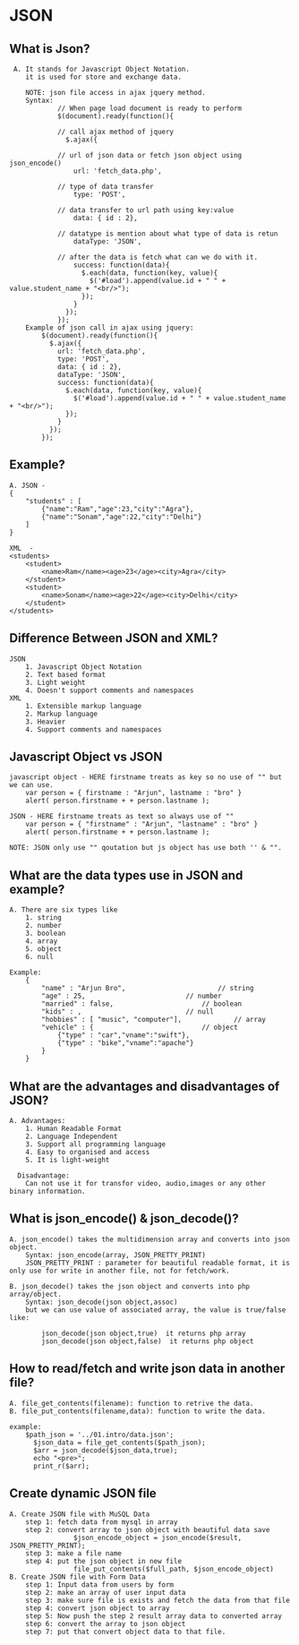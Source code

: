 # JSON

## What is Json?

	 A. It stands for Javascript Object Notation.
	 	it is used for store and exchange data.

	 	NOTE: json file access in ajax jquery method.
	 	Syntax:
	 			// When page load document is ready to perform
	 			$(document).ready(function(){

	 			// call ajax method of jquery
			      $.ajax({

			    // url of json data or fetch json object using json_encode()
			        url: 'fetch_data.php',

			    // type of data transfer
			        type: 'POST',

			    // data transfer to url path using key:value 
			        data: { id : 2},

			    // datatype is mention about what type of data is retun
			        dataType: 'JSON',

			    // after the data is fetch what can we do with it.
			        success: function(data){
			          $.each(data, function(key, value){
			            $('#load').append(value.id + " " + value.student_name + "<br/>");
			          });
			        }
			      });
			    });
		Example of json call in ajax using jquery:
			$(document).ready(function(){
		      $.ajax({
		        url: 'fetch_data.php',
		        type: 'POST',
		        data: { id : 2},
		        dataType: 'JSON',
		        success: function(data){
		          $.each(data, function(key, value){
		            $('#load').append(value.id + " " + value.student_name + "<br/>");
		          });
		        }
		      });
		    });
## Example?

	A. JSON - 
	{
		"students" : [
			{"name":"Ram","age":23,"city":"Agra"},
			{"name":"Sonam","age":22,"city":"Delhi"}
		]
	}

	XML  -  
	<students>
		<student>
			<name>Ram</name><age>23</age><city>Agra</city>
		</student>
		<student>
			<name>Sonam</name><age>22</age><city>Delhi</city>
		</student>
	</students>

## Difference Between JSON and XML?

	JSON
		1. Javascript Object Notation
		2. Text based format
		3. Light weight
		4. Doesn't support comments and namespaces
	XML
		1. Extensible markup language
		2. Markup language
		3. Heavier
		4. Support comments and namespaces

## Javascript Object vs JSON

	javascript object - HERE firstname treats as key so no use of "" but we can use.
		var person = { firstname : "Arjun", lastname : "bro" }
		alert( person.firstname + + person.lastname );

	JSON - HERE firstname treats as text so always use of ""
		var person = { "firstname" : "Arjun", "lastname" : "bro" }
		alert( person.firstname + + person.lastname );

	NOTE: JSON only use "" qoutation but js object has use both '' & "".

## What are the data types use in JSON and example?

	A. There are six types like
		1. string
		2. number
		3. boolean
		4. array
		5. object
		6. null

	Example:
		{
			"name" : "Arjun Bro",						// string
			"age" : 25,							// number
			"married" : false,						// boolean
			"kids" : ,							// null
			"hobbies" : [ "music", "computer"],				// array
			"vehicle" : {							// object
				{"type" : "car","vname":"swift"},
				{"type" : "bike","vname":"apache"}
			}
		}

## What are the advantages and disadvantages of JSON?

	A. Advantages:
		1. Human Readable Format
		2. Language Independent
		3. Support all programming language
		4. Easy to organised and access
		5. It is light-weight

	  Disadvantage:
	  	Can not use it for transfor video, audio,images or any other binary information.

## What is json_encode() & json_decode()?

	A. json_encode() takes the multidimension array and converts into json object.
		Syntax: json_encode(array, JSON_PRETTY_PRINT)
		JSON_PRETTY_PRINT : parameter for beautiful readable format, it is only use for write in another file, not for fetch/work.

	B. json_decode() takes the json object and converts into php array/object.
		Syntax: json_decode(json object,assoc)
		but we can use value of associated array, the value is true/false like:

			json_decode(json object,true)  it returns php array
			json_decode(json object,false)  it returns php object

## How to read/fetch and write json data in another file?

	A. file_get_contents(filename): function to retrive the data.
	B. file_put_contents(filename,data): function to write the data.

	example:
		$path_json = '../01.intro/data.json';
		  $json_data = file_get_contents($path_json);
		  $arr = json_decode($json_data,true);
		  echo "<pre>";
		  print_r($arr);

## Create dynamic JSON file

	A. Create JSON file with MuSQL Data
		step 1: fetch data from mysql in array
		step 2: convert array to json object with beautiful data save
					$json_encode_object = json_encode($result, JSON_PRETTY_PRINT);
		step 3: make a file name
		step 4: put the json object in new file
					file_put_contents($full_path, $json_encode_object)
	B. Create JSON file with Form Data
		step 1: Input data from users by form
		step 2: make an array of user input data
		step 3: make sure file is exists and fetch the data from that file
		step 4: convert json object to array
		step 5: Now push the step 2 result array data to converted array
		step 6: convert the array to json object
		step 7: put that convert object data to that file.
